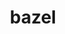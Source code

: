 ---
title: "bazel"
layout: cache
categories: [package, develop]
meta: {"compilers": ["gcc@=11.4.0", "gcc@=13.2.0", "gcc@=9.4.0"], "num_specs": 50, "num_specs_by_stack": {"e4s": 10, "e4s-neoverse_v1": 4, "e4s-power": 1, "ml-linux-aarch64-cpu": 15, "ml-linux-aarch64-cuda": 15, "ml-linux-x86_64-cpu": 15, "ml-linux-x86_64-cuda": 15, "ml-linux-x86_64-rocm": 20, "root": 50}, "oss": ["ubuntu20.04", "ubuntu22.04", "ubuntu24.04"], "platforms": ["linux"], "stacks": ["e4s", "e4s-neoverse_v1", "e4s-power", "ml-linux-aarch64-cpu", "ml-linux-aarch64-cuda", "ml-linux-x86_64-cpu", "ml-linux-x86_64-cuda", "ml-linux-x86_64-rocm", "root"], "targets": ["aarch64", "neoverse_v1", "ppc64le", "x86_64_v3"], "versions": ["5.1.1", "6.5.0", "7.0.2"]}
spec_details: [{"compiler": "gcc@=13.2.0", "hash": "262c47dwoxtqhjfz33e42toi4ti4pxbn", "os": "ubuntu24.04", "platform": "linux", "size": "-", "stacks": ["ml-linux-aarch64-cpu", "ml-linux-aarch64-cuda", "root"], "target": "aarch64", "variants": ["build_system=generic", "+nodepfail", "patches=0f6940d,3e6448a,604423c,dbbf38b"], "versions": ["6.5.0"]}, {"compiler": "gcc@=13.2.0", "hash": "2ssnmnenssv453phz4fwlfgt6srjaipp", "os": "ubuntu24.04", "platform": "linux", "size": "-", "stacks": ["ml-linux-x86_64-rocm", "root"], "target": "x86_64_v3", "variants": ["build_system=generic", "+nodepfail", "patches=0f6940d,3e6448a,604423c,dbbf38b"], "versions": ["6.5.0"]}, {"compiler": "gcc@=13.2.0", "hash": "345cwb7xw6kmlnfdbetmh4ir2x3ag5yd", "os": "ubuntu24.04", "platform": "linux", "size": "-", "stacks": ["ml-linux-x86_64-cpu", "ml-linux-x86_64-cuda", "ml-linux-x86_64-rocm", "root"], "target": "x86_64_v3", "variants": ["build_system=generic", "+nodepfail", "patches=0f6940d,3e6448a,604423c,dbbf38b"], "versions": ["6.5.0"]}, {"compiler": "gcc@=11.4.0", "hash": "3csyqelhy6me3ti7e3bozcbiyacngcoc", "os": "ubuntu22.04", "platform": "linux", "size": "-", "stacks": ["e4s", "root"], "target": "x86_64_v3", "variants": ["build_system=generic", "+nodepfail", "patches=0f6940d,3e6448a,604423c,dbbf38b"], "versions": ["6.5.0"]}, {"compiler": "gcc@=13.2.0", "hash": "4akptwvzdkkhitplsiesrcu4cgh4lc3b", "os": "ubuntu24.04", "platform": "linux", "size": "-", "stacks": ["ml-linux-aarch64-cpu", "ml-linux-aarch64-cuda", "root"], "target": "aarch64", "variants": ["build_system=generic", "+nodepfail", "patches=0f6940d,3e6448a,604423c,dbbf38b"], "versions": ["6.5.0"]}, {"compiler": "gcc@=13.2.0", "hash": "4f22ceegspllwoel53f7o64dee6l5wol", "os": "ubuntu24.04", "platform": "linux", "size": "-", "stacks": ["ml-linux-x86_64-rocm", "root"], "target": "x86_64_v3", "variants": ["build_system=generic", "+nodepfail", "patches=0f6940d,3e6448a,604423c,dbbf38b"], "versions": ["6.5.0"]}, {"compiler": "gcc@=13.2.0", "hash": "4mjvj66fo4d4bxjtdkqoqt5rz36tuk3m", "os": "ubuntu24.04", "platform": "linux", "size": "-", "stacks": ["ml-linux-aarch64-cpu", "ml-linux-aarch64-cuda", "root"], "target": "aarch64", "variants": ["build_system=generic", "+nodepfail", "patches=0f6940d,3e6448a,604423c,dbbf38b"], "versions": ["6.5.0"]}, {"compiler": "gcc@=11.4.0", "hash": "5jvytkebo7pvh4i6kqunzqailbl2mbt4", "os": "ubuntu22.04", "platform": "linux", "size": "-", "stacks": ["e4s", "root"], "target": "x86_64_v3", "variants": ["build_system=generic", "+nodepfail", "patches=0f6940d,3e6448a,604423c,dbbf38b"], "versions": ["6.5.0"]}, {"compiler": "gcc@=13.2.0", "hash": "6cufxlaidg2apldcmzoos3x4lf5exwzi", "os": "ubuntu24.04", "platform": "linux", "size": "-", "stacks": ["ml-linux-aarch64-cpu", "ml-linux-aarch64-cuda", "root"], "target": "aarch64", "variants": ["build_system=generic", "+nodepfail", "patches=0f6940d,3e6448a,6ae2b80,dbbf38b"], "versions": ["7.0.2"]}, {"compiler": "gcc@=13.2.0", "hash": "6lqldsmyki7iyoyey2lcoqqd3t6nctmk", "os": "ubuntu24.04", "platform": "linux", "size": "-", "stacks": ["ml-linux-x86_64-cpu", "ml-linux-x86_64-cuda", "ml-linux-x86_64-rocm", "root"], "target": "x86_64_v3", "variants": ["build_system=generic", "+nodepfail", "patches=0f6940d,3e6448a,604423c,dbbf38b"], "versions": ["6.5.0"]}, {"compiler": "gcc@=13.2.0", "hash": "6ukrihbiguafuwlw7fi3gkzv7vnskmt5", "os": "ubuntu24.04", "platform": "linux", "size": "-", "stacks": ["ml-linux-aarch64-cpu", "ml-linux-aarch64-cuda", "root"], "target": "aarch64", "variants": ["build_system=generic", "+nodepfail", "patches=0f6940d,3e6448a,6ae2b80,dbbf38b"], "versions": ["7.0.2"]}, {"compiler": "gcc@=11.4.0", "hash": "bjo6mall4iikqp64litkdutym6wzv3q2", "os": "ubuntu22.04", "platform": "linux", "size": "-", "stacks": ["e4s", "root"], "target": "x86_64_v3", "variants": ["build_system=generic", "+nodepfail", "patches=0f6940d,3e6448a,604423c,dbbf38b"], "versions": ["6.5.0"]}, {"compiler": "gcc@=13.2.0", "hash": "c6qzvfdrxderabrh4vkfdwe5m2dgwvtt", "os": "ubuntu24.04", "platform": "linux", "size": "-", "stacks": ["ml-linux-x86_64-cpu", "ml-linux-x86_64-cuda", "ml-linux-x86_64-rocm", "root"], "target": "x86_64_v3", "variants": ["build_system=generic", "+nodepfail", "patches=0f6940d,3e6448a,6ae2b80,dbbf38b"], "versions": ["7.0.2"]}, {"compiler": "gcc@=11.4.0", "hash": "cfcviel52ksnkgmtmezsq5hzzivr6dt7", "os": "ubuntu22.04", "platform": "linux", "size": "-", "stacks": ["e4s", "root"], "target": "x86_64_v3", "variants": ["build_system=generic", "+nodepfail", "patches=0f6940d,3e6448a,604423c,dbbf38b"], "versions": ["6.5.0"]}, {"compiler": "gcc@=13.2.0", "hash": "czzu7jcl3et4vxnfejg2puo6rfrjx6wk", "os": "ubuntu24.04", "platform": "linux", "size": "-", "stacks": ["ml-linux-x86_64-cpu", "ml-linux-x86_64-cuda", "ml-linux-x86_64-rocm", "root"], "target": "x86_64_v3", "variants": ["build_system=generic", "+nodepfail", "patches=0f6940d,3e6448a,6ae2b80,dbbf38b"], "versions": ["7.0.2"]}, {"compiler": "gcc@=13.2.0", "hash": "d6znipmsrqk2q7t6h7k72nx5k24v7k2r", "os": "ubuntu24.04", "platform": "linux", "size": "-", "stacks": ["ml-linux-x86_64-cpu", "ml-linux-x86_64-cuda", "ml-linux-x86_64-rocm", "root"], "target": "x86_64_v3", "variants": ["build_system=generic", "+nodepfail", "patches=0f6940d,3e6448a,604423c,dbbf38b"], "versions": ["6.5.0"]}, {"compiler": "gcc@=11.4.0", "hash": "ekfwjm7t5p4qc3jw3lir77v7smqzm6c6", "os": "ubuntu22.04", "platform": "linux", "size": "-", "stacks": ["e4s-neoverse_v1", "root"], "target": "neoverse_v1", "variants": ["build_system=generic", "+nodepfail", "patches=0f6940d,3e6448a,604423c,dbbf38b"], "versions": ["6.5.0"]}, {"compiler": "gcc@=13.2.0", "hash": "emwd3umbwqfba3qcb6mejg7upd3nrw2u", "os": "ubuntu24.04", "platform": "linux", "size": "-", "stacks": ["ml-linux-aarch64-cpu", "ml-linux-aarch64-cuda", "root"], "target": "aarch64", "variants": ["build_system=generic", "+nodepfail", "patches=0f6940d,3e6448a,604423c,dbbf38b"], "versions": ["6.5.0"]}, {"compiler": "gcc@=13.2.0", "hash": "fuve4n4oib6bkql2mz2nhlsq2sgyudaa", "os": "ubuntu24.04", "platform": "linux", "size": "-", "stacks": ["ml-linux-aarch64-cpu", "ml-linux-aarch64-cuda", "root"], "target": "aarch64", "variants": ["build_system=generic", "+nodepfail", "patches=0f6940d,3e6448a,604423c,dbbf38b"], "versions": ["6.5.0"]}, {"compiler": "gcc@=11.4.0", "hash": "ha5aoiaac5wbqprqlzuegnzhgvvpn44d", "os": "ubuntu22.04", "platform": "linux", "size": "-", "stacks": ["e4s", "root"], "target": "x86_64_v3", "variants": ["build_system=generic", "+nodepfail", "patches=0f6940d,3e6448a,604423c,dbbf38b"], "versions": ["6.5.0"]}, {"compiler": "gcc@=13.2.0", "hash": "hhlnp3ue5ukjjuhu5scdabpnic4wzj4n", "os": "ubuntu24.04", "platform": "linux", "size": "-", "stacks": ["ml-linux-x86_64-cpu", "ml-linux-x86_64-cuda", "ml-linux-x86_64-rocm", "root"], "target": "x86_64_v3", "variants": ["build_system=generic", "+nodepfail", "patches=0f6940d,3e6448a,604423c,dbbf38b"], "versions": ["6.5.0"]}, {"compiler": "gcc@=11.4.0", "hash": "hwwfvilqzkeubvuobj23jguaxm3qrm47", "os": "ubuntu22.04", "platform": "linux", "size": "-", "stacks": ["e4s", "root"], "target": "x86_64_v3", "variants": ["build_system=generic", "+nodepfail", "patches=0f6940d,3e6448a,604423c,dbbf38b"], "versions": ["6.5.0"]}, {"compiler": "gcc@=13.2.0", "hash": "iykfbgb6axvgwa6e4xsnl6vdjnedz5d4", "os": "ubuntu24.04", "platform": "linux", "size": "-", "stacks": ["ml-linux-x86_64-cpu", "ml-linux-x86_64-cuda", "ml-linux-x86_64-rocm", "root"], "target": "x86_64_v3", "variants": ["build_system=generic", "+nodepfail", "patches=0f6940d,3e6448a,604423c,dbbf38b"], "versions": ["6.5.0"]}, {"compiler": "gcc@=13.2.0", "hash": "iyrxgut6tx5tr5elgvifbstroy4qk4v2", "os": "ubuntu24.04", "platform": "linux", "size": "-", "stacks": ["ml-linux-aarch64-cpu", "ml-linux-aarch64-cuda", "root"], "target": "aarch64", "variants": ["build_system=generic", "+nodepfail", "patches=0f6940d,3e6448a,604423c,dbbf38b"], "versions": ["6.5.0"]}, {"compiler": "gcc@=11.4.0", "hash": "juu4mexhnkyorhuefzxgsyqygcpdx6ox", "os": "ubuntu22.04", "platform": "linux", "size": "-", "stacks": ["e4s-neoverse_v1", "root"], "target": "neoverse_v1", "variants": ["build_system=generic", "+nodepfail", "patches=0f6940d,3e6448a,604423c,dbbf38b"], "versions": ["6.5.0"]}, {"compiler": "gcc@=11.4.0", "hash": "kopj52ip5ciqpmbd554eiawhrhrlurcy", "os": "ubuntu22.04", "platform": "linux", "size": "-", "stacks": ["e4s", "root"], "target": "x86_64_v3", "variants": ["build_system=generic", "+nodepfail", "patches=0f6940d,3e6448a,604423c,dbbf38b"], "versions": ["6.5.0"]}, {"compiler": "gcc@=13.2.0", "hash": "mch4wlkccsel5bhf3sx6xswqkyi34mdq", "os": "ubuntu24.04", "platform": "linux", "size": "-", "stacks": ["ml-linux-aarch64-cpu", "ml-linux-aarch64-cuda", "root"], "target": "aarch64", "variants": ["build_system=generic", "+nodepfail", "patches=0f6940d,3e6448a,6ae2b80,dbbf38b"], "versions": ["7.0.2"]}, {"compiler": "gcc@=13.2.0", "hash": "mgmcjkf7atgtwcnj7z4wqkffugtgljwq", "os": "ubuntu24.04", "platform": "linux", "size": "-", "stacks": ["ml-linux-x86_64-cpu", "ml-linux-x86_64-cuda", "ml-linux-x86_64-rocm", "root"], "target": "x86_64_v3", "variants": ["build_system=generic", "+nodepfail", "patches=0f6940d,3e6448a,6ae2b80,dbbf38b"], "versions": ["7.0.2"]}, {"compiler": "gcc@=11.4.0", "hash": "mhgw57gllzc6ehjnjsnqockiqa6gap2z", "os": "ubuntu22.04", "platform": "linux", "size": "-", "stacks": ["e4s-neoverse_v1", "root"], "target": "neoverse_v1", "variants": ["build_system=generic", "+nodepfail", "patches=0f6940d,3e6448a,604423c,dbbf38b"], "versions": ["6.5.0"]}, {"compiler": "gcc@=11.4.0", "hash": "myofu35qgvxm6hgzeehyrpkxr5vsgzjh", "os": "ubuntu22.04", "platform": "linux", "size": "-", "stacks": ["e4s-neoverse_v1", "root"], "target": "neoverse_v1", "variants": ["build_system=generic", "+nodepfail", "patches=0f6940d,3e6448a,604423c,dbbf38b"], "versions": ["6.5.0"]}, {"compiler": "gcc@=13.2.0", "hash": "mzvig3fbfwjxv5s3voiuhl7bqseobgok", "os": "ubuntu24.04", "platform": "linux", "size": "-", "stacks": ["ml-linux-x86_64-cpu", "ml-linux-x86_64-cuda", "ml-linux-x86_64-rocm", "root"], "target": "x86_64_v3", "variants": ["build_system=generic", "+nodepfail", "patches=0f6940d,3e6448a,604423c,dbbf38b"], "versions": ["6.5.0"]}, {"compiler": "gcc@=13.2.0", "hash": "np6bvngaz7hjvd66cbtsrvuhmrzzqxgp", "os": "ubuntu24.04", "platform": "linux", "size": "-", "stacks": ["ml-linux-x86_64-cpu", "ml-linux-x86_64-cuda", "ml-linux-x86_64-rocm", "root"], "target": "x86_64_v3", "variants": ["build_system=generic", "+nodepfail", "patches=0f6940d,3e6448a,6ae2b80,dbbf38b"], "versions": ["7.0.2"]}, {"compiler": "gcc@=13.2.0", "hash": "nrckomttomza27c6joqxauq7q6pdspfs", "os": "ubuntu24.04", "platform": "linux", "size": "-", "stacks": ["ml-linux-x86_64-cpu", "ml-linux-x86_64-cuda", "ml-linux-x86_64-rocm", "root"], "target": "x86_64_v3", "variants": ["build_system=generic", "+nodepfail", "patches=0f6940d,3e6448a,604423c,dbbf38b"], "versions": ["6.5.0"]}, {"compiler": "gcc@=13.2.0", "hash": "nvsavbxwm4kundywvjbz5rx4hnshxvld", "os": "ubuntu24.04", "platform": "linux", "size": "-", "stacks": ["ml-linux-aarch64-cpu", "ml-linux-aarch64-cuda", "root"], "target": "aarch64", "variants": ["build_system=generic", "+nodepfail", "patches=0f6940d,3e6448a,604423c,dbbf38b"], "versions": ["6.5.0"]}, {"compiler": "gcc@=13.2.0", "hash": "oyucuri3xg2zb2vk2hoyda7rq7mkjy2m", "os": "ubuntu24.04", "platform": "linux", "size": "-", "stacks": ["ml-linux-x86_64-rocm", "root"], "target": "x86_64_v3", "variants": ["build_system=generic", "+nodepfail", "patches=0f6940d,3e6448a,604423c,dbbf38b"], "versions": ["6.5.0"]}, {"compiler": "gcc@=13.2.0", "hash": "q3evt4f5lkzym7lmqtqrokj4arfbc4dd", "os": "ubuntu24.04", "platform": "linux", "size": "-", "stacks": ["ml-linux-aarch64-cpu", "ml-linux-aarch64-cuda", "root"], "target": "aarch64", "variants": ["build_system=generic", "+nodepfail", "patches=0f6940d,3e6448a,6ae2b80,dbbf38b"], "versions": ["7.0.2"]}, {"compiler": "gcc@=11.4.0", "hash": "qzbtelwcxczywaif6cbkr7pvmljyzrvr", "os": "ubuntu22.04", "platform": "linux", "size": "-", "stacks": ["e4s", "root"], "target": "x86_64_v3", "variants": ["build_system=generic", "+nodepfail", "patches=0f6940d,3e6448a,604423c,dbbf38b"], "versions": ["6.5.0"]}, {"compiler": "gcc@=13.2.0", "hash": "rv3byepzbltv5j6674dr4nuc7qxutrxt", "os": "ubuntu24.04", "platform": "linux", "size": "-", "stacks": ["ml-linux-aarch64-cpu", "ml-linux-aarch64-cuda", "root"], "target": "aarch64", "variants": ["build_system=generic", "+nodepfail", "patches=0f6940d,3e6448a,604423c,dbbf38b"], "versions": ["6.5.0"]}, {"compiler": "gcc@=13.2.0", "hash": "sktbfvol2336qk2othefri2bdryifhk5", "os": "ubuntu24.04", "platform": "linux", "size": "-", "stacks": ["ml-linux-x86_64-cpu", "ml-linux-x86_64-cuda", "ml-linux-x86_64-rocm", "root"], "target": "x86_64_v3", "variants": ["build_system=generic", "+nodepfail", "patches=0f6940d,3e6448a,604423c,dbbf38b"], "versions": ["6.5.0"]}, {"compiler": "gcc@=13.2.0", "hash": "sxbkeybkadib5dz7i36wl3zgbmmoe55v", "os": "ubuntu24.04", "platform": "linux", "size": "-", "stacks": ["ml-linux-x86_64-cpu", "ml-linux-x86_64-cuda", "ml-linux-x86_64-rocm", "root"], "target": "x86_64_v3", "variants": ["build_system=generic", "+nodepfail", "patches=0f6940d,3e6448a,604423c,dbbf38b"], "versions": ["6.5.0"]}, {"compiler": "gcc@=13.2.0", "hash": "t7bdh3zqhbsktufstk2lidhoe73euyxg", "os": "ubuntu24.04", "platform": "linux", "size": "-", "stacks": ["ml-linux-x86_64-cpu", "ml-linux-x86_64-cuda", "ml-linux-x86_64-rocm", "root"], "target": "x86_64_v3", "variants": ["build_system=generic", "+nodepfail", "patches=0f6940d,3e6448a,604423c,dbbf38b"], "versions": ["6.5.0"]}, {"compiler": "gcc@=9.4.0", "hash": "ufiplehsvqfnn3p64bnubnw6mdxj5hfn", "os": "ubuntu20.04", "platform": "linux", "size": "-", "stacks": ["e4s-power", "root"], "target": "ppc64le", "variants": ["build_system=generic", "+nodepfail", "patches=0f6940d,3e6448a,53ca269,604423c,af73a49,dbbf38b"], "versions": ["5.1.1"]}, {"compiler": "gcc@=13.2.0", "hash": "uyixmkahm4eh435nsnzdocw5ve6aikwo", "os": "ubuntu24.04", "platform": "linux", "size": "-", "stacks": ["ml-linux-x86_64-cpu", "ml-linux-x86_64-cuda", "ml-linux-x86_64-rocm", "root"], "target": "x86_64_v3", "variants": ["build_system=generic", "+nodepfail", "patches=0f6940d,3e6448a,6ae2b80,dbbf38b"], "versions": ["7.0.2"]}, {"compiler": "gcc@=11.4.0", "hash": "vxw5tj7yvb7aq7xacaaho5scu3ar65xz", "os": "ubuntu22.04", "platform": "linux", "size": "-", "stacks": ["e4s", "root"], "target": "x86_64_v3", "variants": ["build_system=generic", "+nodepfail", "patches=0f6940d,3e6448a,604423c,dbbf38b"], "versions": ["6.5.0"]}, {"compiler": "gcc@=13.2.0", "hash": "wsfwkmuz6gynoglyn2vvxaujh3l5mmdr", "os": "ubuntu24.04", "platform": "linux", "size": "-", "stacks": ["ml-linux-aarch64-cpu", "ml-linux-aarch64-cuda", "root"], "target": "aarch64", "variants": ["build_system=generic", "+nodepfail", "patches=0f6940d,3e6448a,604423c,dbbf38b"], "versions": ["6.5.0"]}, {"compiler": "gcc@=13.2.0", "hash": "wtwpjmqcwualpjkh7ipxgk4j2tytrya6", "os": "ubuntu24.04", "platform": "linux", "size": "-", "stacks": ["ml-linux-x86_64-rocm", "root"], "target": "x86_64_v3", "variants": ["build_system=generic", "+nodepfail", "patches=0f6940d,3e6448a,604423c,dbbf38b"], "versions": ["6.5.0"]}, {"compiler": "gcc@=13.2.0", "hash": "xg4puaky66gktykdb3yrtr264qtlmewa", "os": "ubuntu24.04", "platform": "linux", "size": "-", "stacks": ["ml-linux-aarch64-cpu", "ml-linux-aarch64-cuda", "root"], "target": "aarch64", "variants": ["build_system=generic", "+nodepfail", "patches=0f6940d,3e6448a,6ae2b80,dbbf38b"], "versions": ["7.0.2"]}, {"compiler": "gcc@=13.2.0", "hash": "y4t22jpgrq7zvzf7emrs2ctl2pz4td5q", "os": "ubuntu24.04", "platform": "linux", "size": "-", "stacks": ["ml-linux-x86_64-rocm", "root"], "target": "x86_64_v3", "variants": ["build_system=generic", "+nodepfail", "patches=0f6940d,3e6448a,604423c,dbbf38b"], "versions": ["6.5.0"]}, {"compiler": "gcc@=13.2.0", "hash": "yodegsrs4sjsvdaqjgwdw337zoxhdakz", "os": "ubuntu24.04", "platform": "linux", "size": "-", "stacks": ["ml-linux-aarch64-cpu", "ml-linux-aarch64-cuda", "root"], "target": "aarch64", "variants": ["build_system=generic", "+nodepfail", "patches=0f6940d,3e6448a,604423c,dbbf38b"], "versions": ["6.5.0"]}, {"compiler": "gcc@=11.4.0", "hash": "zxzyei6yzvcpgtpgwgi2xctz75moasn4", "os": "ubuntu22.04", "platform": "linux", "size": "-", "stacks": ["e4s", "root"], "target": "x86_64_v3", "variants": ["build_system=generic", "+nodepfail", "patches=0f6940d,3e6448a,604423c,dbbf38b"], "versions": ["6.5.0"]}]
---